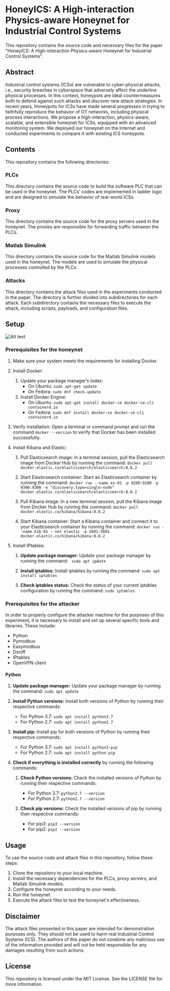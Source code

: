 
# HoneyICS: A High-interaction Physics-aware Honeynet for Industrial Control Systems

This repository contains the source code and necessary files for the paper "HoneyICS: A High-interaction Physics-aware Honeynet for Industrial Control Systems".

## Abstract

Industrial control systems (ICSs) are vulnerable to cyber-physical attacks, i.e., security breaches in cyberspace that adversely affect the underline physical processes. In this context, honeypots are ideal countermeasures both to defend against such attacks and discover new attack strategies. In recent years, Honeypots for ICSs have made several progresses in trying to faithfully reproduce the behavior of OT networks, including physical process interactions. We propose a high-interaction, physics-aware, scalable, and extensible honeynet for ICSs, equipped with an advanced monitoring system. We deployed our honeynet on the Internet and conducted experiments to compare it with existing ICS honeypots.


## Contents

This repository contains the following directories:

### PLCs

This directory contains the source code to build the software PLC that can be used in the honeynet. The PLCs' codes are implemented in ladder logic and are designed to simulate the behavior of real-world ICSs.

### Proxy

This directory contains the source code for the proxy servers used in the honeynet. The proxies are responsible for forwarding traffic between the PLCs.

### Matlab Simulink

This directory contains the source code for the Matlab Simulink models used in the honeynet. The models are used to simulate the physical processes controlled by the PLCs.

### Attacks

This directory contains the attack files used in the experiments conducted in the paper. The directory is further divided into subdirectories for each attack. Each subdirectory contains the necessary files to execute the attack, including scripts, payloads, and configuration files.

## Setup

![Alt text](image_url)
### Prerequisites for the honeynet
1. Make sure your system meets the requirements for installing Docker.
2. Install Docker:
    1. Update your package manager’s index:
        - On Ubuntu: `sudo apt-get update`
        - On Fedora: `sudo dnf check-update`
    2. Install Docker Engine:
        - On Ubuntu: `sudo apt-get install docker-ce docker-ce-cli containerd.io`
        - On Fedora: `sudo dnf install docker-ce docker-ce-cli containerd.io`

3. Verify installation: Open a terminal or command prompt and run the command `docker --version` to verify that Docker has been installed successfully.

4. Install Kibana and Elastic:
    1. Pull Elasticsearch image: In a terminal session, pull the Elasticsearch image from Docker Hub by running the command: `docker pull docker.elastic.co/elasticsearch/elasticsearch:8.6.2`
    
    2. Start Elasticsearch container: Start an Elasticsearch container by running the command: `docker run --name es-01 -p 9200:9200 -p 9300:9300 -e "discovery.type=single-node" docker.elastic.co/elasticsearch/elasticsearch:8.6.2`
    
    3. Pull Kibana image: In a new terminal session, pull the Kibana image from Docker Hub by running the command: `docker pull docker.elastic.co/kibana/kibana:8.6.2`

    4. Start Kibana container: Start a Kibana container and connect it to your Elasticsearch container by running the command: `docker run --name kib-01 --net elastic -p 5601:5601 docker.elastic.co/kibana/kibana:8.6.2`

5. Install IPtables:

    1.  **Update package manager:**  Update your package manager by running the command: ` sudo apt update`
        
    2.  **Install iptables:**  Install iptables by running the command: `sudo apt install iptables`
        
    3.  **Check iptables status:**  Check the status of your current iptables configuration by running the command: `sudo iptables`

### Prerequisites for the attacker
In order to properly configure the attacker machine for the purposes of this experiment, it is necessary to install and set up several specific tools and libraries. These include:
- Python
- Pymodbus
- Easymodbus
- Dsniff
- IPtables
- OpenVPN client


#### Python
1.  **Update package manager:**  Update your package manager by running the command: ` sudo apt update `
    
2.  **Install Python versions:**  Install both versions of Python by running their respective commands:
    
    -   For Python 3.7:  `sudo apt install python3.7`
    -   For Python 2.7:  `sudo apt install python2.7`
3.  **Install pip:**  Install pip for both versions of Python by running their respective commands:
    
    -   For Python 3.7:  `sudo apt install python3-pip`
    -   For Python 2.7:  `sudo apt install python-pip`

4. **Check if everything is installed correctly** by running the following commands:

    1.  **Check Python versions:**  Check the installed versions of Python by running their respective commands:
        
        -   For Python 3.7:  `python3.7 --version`
        -   For Python 2.7:  `python2.7 --version`
    2.  **Check pip versions:**  Check the installed versions of pip by running their respective commands:
        
        -   For pip3:  `pip3 --version`
        -   For pip2:  `pip2 --version`
## Usage

To use the source code and attack files in this repository, follow these steps:

1.  Clone the repository to your local machine.
2.  Install the necessary dependencies for the PLCs, proxy servers, and Matlab Simulink models.
3.  Configure the honeynet according to your needs.
4.  Run the honeynet.
5.  Execute the attack files to test the honeynet's effectiveness.

## Disclaimer

The attack files presented in this paper are intended for demonstration purposes only. They should not be used to harm real Industrial Control Systems (ICS). The authors of this paper do not condone any malicious use of the information provided and will not be held responsible for any damages resulting from such actions.

## License

This repository is licensed under the MIT License. See the LICENSE file for more information.
